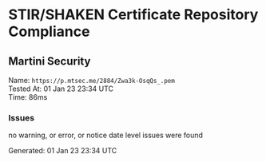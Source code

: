 # STIR/SHAKEN Certificate Repository Compliance

## Martini Security

Name: `https://p.mtsec.me/2884/Zwa3k-OsqQs_.pem`\
Tested At: 01 Jan 23 23:34 UTC\
Time: 86ms

### Issues

no warning, or error, or notice date level issues were found

Generated: 01 Jan 23 23:34 UTC
